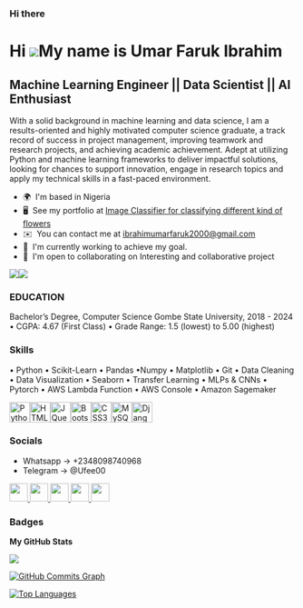 ### Hi there

Hi ![](https://user-images.githubusercontent.com/18350557/176309783-0785949b-9127-417c-8b55-ab5a4333674e.gif)My name is Umar Faruk Ibrahim
==========================================================================================================================================

Machine Learning Engineer || Data Scientist || AI Enthusiast
------------------------------

With a solid background in machine learning and data science, I am a results-oriented and highly motivated computer science graduate, a track record of success in project management, improving teamwork and research projects, and achieving academic achievement. Adept at utilizing Python and machine learning frameworks to deliver impactful solutions, looking for chances to support innovation, engage in research topics and apply my technical skills in a fast-paced environment.

* 🌍  I'm based in Nigeria
* 🖥️  See my portfolio at [Image Classifier for classifying different kind of flowers](http://github.com/ufee00/My_Two_Udacity_Projects/tree/main/Image_Classifier_Final_Project)
* ✉️  You can contact me at [ibrahimumarfaruk2000@gmail.com](mailto:ibrahimumarfaruk2000@gmail.com)
* 🧠  I'm currently working to achieve my goal.
* 🤝  I'm open to collaborating on Interesting and collaborative project

<a href="https://www.github.com/ufee00" target="_blank" rel="noreferrer"><img
src="https://img.shields.io/github/followers/ufee00?logo=github&style=for-the-badge&color=0891b2&labelColor=1c1917" /></a><a href="https://www.x.com/Ufee2000" target="_blank" rel="noreferrer"><img
src="https://img.shields.io/twitter/follow/Ufee2000?logo=twitter&style=for-the-badge&color=0891b2&labelColor=1c1917"
/></a>

### EDUCATION
Bachelor’s Degree, Computer Science
Gombe State University, 2018 - 2024  
•	CGPA: 4.67 (First Class)
•	Grade Range: 1.5 (lowest) to 5.00 (highest)

### Skills
•	Python	    •	Scikit-Learn	  •	Pandas	            •Numpy                •	Matplotlib 
•	Git	        •	Data Cleaning	  •	Data Visualization	•	Seaborn             • Transfer Learning
•	MLPs & CNNs	•	Pytorch	        • AWS Lambda Function •	AWS Console	        •	Amazon Sagemaker

<p align="left">
<a href="https://www.python.org/" target="_blank" rel="noreferrer"><img src="https://raw.githubusercontent.com/danielcranney/readme-generator/main/public/icons/skills/python-colored.svg" width="36" height="36" alt="Python" /></a><a href="https://developer.mozilla.org/en-US/docs/Glossary/HTML5" target="_blank" rel="noreferrer"><img src="https://raw.githubusercontent.com/danielcranney/readme-generator/main/public/icons/skills/html5-colored.svg" width="36" height="36" alt="HTML5" /></a><a href="https://jquery.com/" target="_blank" rel="noreferrer"><img src="https://raw.githubusercontent.com/danielcranney/readme-generator/main/public/icons/skills/jquery-colored.svg" width="36" height="36" alt="JQuery" /></a><a href="https://getbootstrap.com/" target="_blank" rel="noreferrer"><img src="https://raw.githubusercontent.com/danielcranney/readme-generator/main/public/icons/skills/bootstrap-colored.svg" width="36" height="36" alt="Bootstrap" /></a><a href="https://www.w3.org/TR/CSS/#css" target="_blank" rel="noreferrer"><img src="https://raw.githubusercontent.com/danielcranney/readme-generator/main/public/icons/skills/css3-colored.svg" width="36" height="36" alt="CSS3" /></a><a href="https://www.mysql.com/" target="_blank" rel="noreferrer"><img src="https://raw.githubusercontent.com/danielcranney/readme-generator/main/public/icons/skills/mysql-colored.svg" width="36" height="36" alt="MySQL" /></a><a href="https://www.djangoproject.com/" target="_blank" rel="noreferrer"><img src="https://raw.githubusercontent.com/danielcranney/readme-generator/main/public/icons/skills/django-colored.svg" width="36" height="36" alt="Django" /></a>
</p>


### Socials
* Whatsapp -> +2348098740968
* Telegram -> @Ufee00

<p align="left"> <a href="https://discord.com/users/ufee." target="_blank" rel="noreferrer"> <picture> <source media="(prefers-color-scheme: dark)" srcset="undefined" /> <source media="(prefers-color-scheme: light)" srcset="https://raw.githubusercontent.com/danielcranney/readme-generator/main/public/icons/socials/discord.svg" /> <img src="https://raw.githubusercontent.com/danielcranney/readme-generator/main/public/icons/socials/discord.svg" width="32" height="32" /> </picture> </a> <a href="https://www.facebook.com/Umar Faruk Ibrahim" target="_blank" rel="noreferrer"> <picture> <source media="(prefers-color-scheme: dark)" srcset="https://raw.githubusercontent.com/danielcranney/readme-generator/main/public/icons/socials/facebook-dark.svg" /> <source media="(prefers-color-scheme: light)" srcset="https://raw.githubusercontent.com/danielcranney/readme-generator/main/public/icons/socials/facebook.svg" /> <img src="https://raw.githubusercontent.com/danielcranney/readme-generator/main/public/icons/socials/facebook.svg" width="32" height="32" /> </picture> </a> <a href="https://www.github.com/ufee00" target="_blank" rel="noreferrer"> <picture> <source media="(prefers-color-scheme: dark)" srcset="https://raw.githubusercontent.com/danielcranney/readme-generator/main/public/icons/socials/github-dark.svg" /> <source media="(prefers-color-scheme: light)" srcset="https://raw.githubusercontent.com/danielcranney/readme-generator/main/public/icons/socials/github.svg" /> <img src="https://raw.githubusercontent.com/danielcranney/readme-generator/main/public/icons/socials/github.svg" width="32" height="32" /> </picture> </a> <a href="https://www.linkedin.com/in/ibrahim-umar-faruk-ufee00" target="_blank" rel="noreferrer"> <picture> <source media="(prefers-color-scheme: dark)" srcset="https://raw.githubusercontent.com/danielcranney/readme-generator/main/public/icons/socials/linkedin-dark.svg" /> <source media="(prefers-color-scheme: light)" srcset="https://raw.githubusercontent.com/danielcranney/readme-generator/main/public/icons/socials/linkedin.svg" /> <img src="https://raw.githubusercontent.com/danielcranney/readme-generator/main/public/icons/socials/linkedin.svg" width="32" height="32" /> </picture> </a> <a href="https://www.x.com/Ufee2000" target="_blank" rel="noreferrer"> <picture> <source media="(prefers-color-scheme: dark)" srcset="https://raw.githubusercontent.com/danielcranney/readme-generator/main/public/icons/socials/twitter-dark.svg" /> <source media="(prefers-color-scheme: light)" srcset="https://raw.githubusercontent.com/danielcranney/readme-generator/main/public/icons/socials/twitter.svg" /> <img src="https://raw.githubusercontent.com/danielcranney/readme-generator/main/public/icons/socials/twitter.svg" width="32" height="32" /> </picture> </a></p>

### Badges

<b>My GitHub Stats</b>

<a href="http://www.github.com/ufee00"><img src="https://github-readme-streak-stats.herokuapp.com/?user=ufee00&stroke=ffffff&background=1c1917&ring=0f172a&fire=0f172a&currStreakNum=ffffff&currStreakLabel=0f172a&sideNums=ffffff&sideLabels=ffffff&dates=ffffff&hide_border=true" /></a>

<a href="http://www.github.com/ufee00"><img src="https://github-readme-activity-graph.cyclic.app/graph?username=ufee00&bg_color=1c1917&color=ffffff&line=0891b2&point=ffffff&area_color=1c1917&area=true&hide_border=true&custom_title=GitHub%20Commits%20Graph" alt="GitHub Commits Graph" /></a>

<a href="https://github.com/ufee00" align="left"><img src="https://github-readme-stats.vercel.app/api/top-langs/?username=ufee00&langs_count=10&title_color=0f172a&text_color=ffffff&icon_color=0891b2&bg_color=1c1917&hide_border=true&locale=en&custom_title=Top%20%Languages" alt="Top Languages" /></a>
